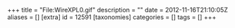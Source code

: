 +++
title = "File:WireXPL0.gif"
description = ""
date = 2012-11-16T21:10:05Z
aliases = []
[extra]
id = 12591
[taxonomies]
categories = []
tags = []
+++


